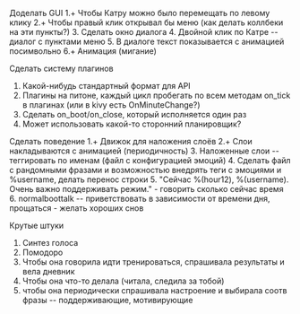 Доделать GUI
1.+ Чтобы Катру можно было перемещать по левому клику
2.+ Чтобы правый клик открывал бы меню (как делать коллбеки на эти пункты?)
3. Сделать окно диалога
4. Двойной клик по Катре -- диалог с пунктами меню
5. В диалоге текст показывается с анимацией посимвольно
6.+ Анимация (мигание)

Сделать систему плагинов
1. Какой-нибудь стандартный формат для API
2. Плагины на питоне, каждый цикл пробегать по всем методам on_tick в плагинах (или в kivy есть OnMinuteChange?)
3. Сделать on_boot/on_close, который исполняется один раз
4. Может использовать какой-то сторонний планировщик?

Сделать поведение
1.+ Движок для наложения слоёв
2.+ Слои накладываются с анимацией (периодичность)
3. Наложенные слои -- теггировать по именам (файл с конфигурацией эмоций)
4. Сделать файл с рандомными фразами и возможностью внедрять теги с эмоциями и %username, делать перенос строки
5. "Сейчас %(hour12), %(username). Очень важно поддерживать режим." - говорить сколько сейчас время
6. normalboottalk -- приветствовать в зависимости от времени дня, прощаться - желать хороших снов

Крутые штуки
1. Синтез голоса
2. Помодоро
3. Чтобы она говорила идти тренироваться, спрашивала результаты и вела дневник
4. Чтобы она что-то делала (читала, следила за тобой)
5. чтобы она периодически спрашивала настроение и выбирала соотв фразы -- поддерживающие, мотивирующие
